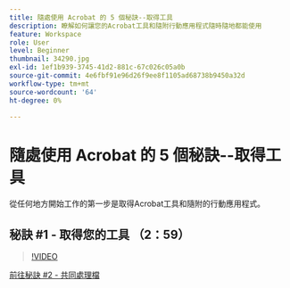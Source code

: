 ```yaml
---
title: 隨處使用 Acrobat 的 5 個秘訣--取得工具
description: 瞭解如何讓您的Acrobat工具和隨附行動應用程式隨時隨地都能使用
feature: Workspace
role: User
level: Beginner
thumbnail: 34290.jpg
exl-id: 1ef1b939-3745-41d2-881c-67c026c05a0b
source-git-commit: 4e6fbf91e96d26f9ee8f1105ad68738b9450a32d
workflow-type: tm+mt
source-wordcount: '64'
ht-degree: 0%

---
```


# 隨處使用 Acrobat 的 5 個秘訣--取得工具

從任何地方開始工作的第一步是取得Acrobat工具和隨附的行動應用程式。

## 秘訣 #1 - 取得您的工具 （2：59）

>[!VIDEO](https://video.tv.adobe.com/v/34290?quality=12&learn=on&hidetitle=true)

[前往秘訣 #2 - 共同處理檔](collaborate-on-documents.md)